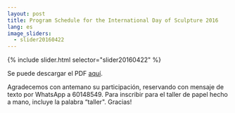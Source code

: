 ```yaml
---
layout: post
title: Program Schedule for the International Day of Sculpture 2016
lang: es
image_sliders:
  - slider20160422
---
```


{% include slider.html selector="slider20160422" %}

Se puede descargar el PDF <a href="/downloads/ISDay2016_invitation.pdf">aquí</a>.

Agradecemos con antemano su participación, reservando con mensaje de texto por WhatsApp a 60148549. Para inscribir para el taller de papel hecho a mano, incluye la palabra “taller". Gracias! 